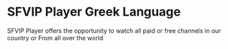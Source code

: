 # SFVIP Player Greek Language
SFVIP Player offers the opportunity to watch all paid or free channels in our country or From all over the world
